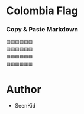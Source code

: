 # Colombia Flag

### Copy & Paste Markdown

```
🟨🟨🟨🟨🟨🟨
🟨🟨🟨🟨🟨🟨
🟦🟦🟦🟦🟦🟦
🟥🟥🟥🟥🟥🟥
```

# Author

- SeenKid
